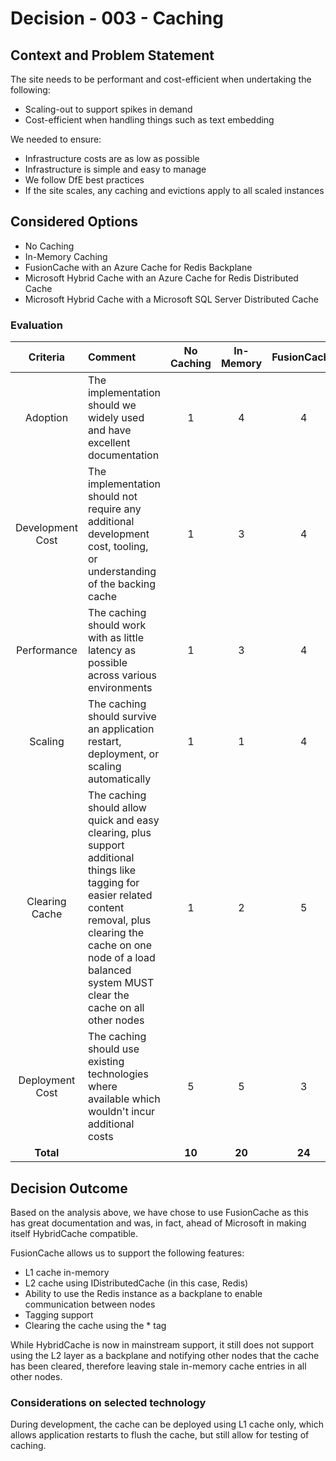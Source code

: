 # Decision - 003 - Caching

## Context and Problem Statement

The site needs to be performant and cost-efficient when undertaking the following:

* Scaling-out to support spikes in demand
* Cost-efficient when handling things such as text embedding

We needed to ensure:

* Infrastructure costs are as low as possible
* Infrastructure is simple and easy to manage
* We follow DfE best practices
* If the site scales, any caching and evictions apply to all scaled instances

## Considered Options

* No Caching
* In-Memory Caching
* FusionCache with an Azure Cache for Redis Backplane
* Microsoft Hybrid Cache with an Azure Cache for Redis Distributed Cache
* Microsoft Hybrid Cache with a Microsoft SQL Server Distributed Cache

### Evaluation

|     Criteria     | Comment                                                                                                                                                                                                                                 | No Caching | In-Memory | FusionCache | Hybrid/Redis | Hybrid/SQL |
|:----------------:|:----------------------------------------------------------------------------------------------------------------------------------------------------------------------------------------------------------------------------------------|:----------:|:---------:|:-----------:|:------------:|:----------:|
|     Adoption     | The implementation should we widely used and have excellent documentation                                                                                                                                                               |     1      |     4     |      4      |      4       |     4      |
| Development Cost | The implementation should not require any additional development cost, tooling, or understanding of the backing cache                                                                                                                   |     1      |     3     |      4      |      4       |     4      |
|   Performance    | The caching should work with as little latency as possible across various environments                                                                                                                                                  |     1      |     3     |      4      |      4       |     4      |
|     Scaling      | The caching should survive an application restart, deployment, or scaling automatically                                                                                                                                                 |     1      |     1     |      4      |      4       |     4      |
|  Clearing Cache  | The caching should allow quick and easy clearing, plus support additional things like tagging for easier related content removal, plus clearing the cache on one node of a load balanced system MUST clear the cache on all other nodes |     1      |     2     |      5      |      2       |     2      |
| Deployment Cost  | The caching should use existing technologies where available which wouldn't incur additional costs                                                                                                                                      |     5      |     5     |      3      |      3       |     4      |
|    **Total**     |                                                                                                                                                                                                                                         |   **10**   |  **20**   |   **24**    |    **21**    |   **22**   |

## Decision Outcome

Based on the analysis above, we have chose to use FusionCache as this has great documentation and was, in fact, ahead of Microsoft in making itself HybridCache compatible.

FusionCache allows us to support the following features:

* L1 cache in-memory
* L2 cache using IDistributedCache (in this case, Redis)
* Ability to use the Redis instance as a backplane to enable communication between nodes
* Tagging support
* Clearing the cache using the * tag

While HybridCache is now in mainstream support, it still does not support using the L2 layer as a backplane and notifying other nodes that the cache has been cleared, therefore leaving stale in-memory cache entries in all other nodes.

### Considerations on selected technology

During development, the cache can be deployed using L1 cache only, which allows application restarts to flush the cache, but still allow for testing of caching.